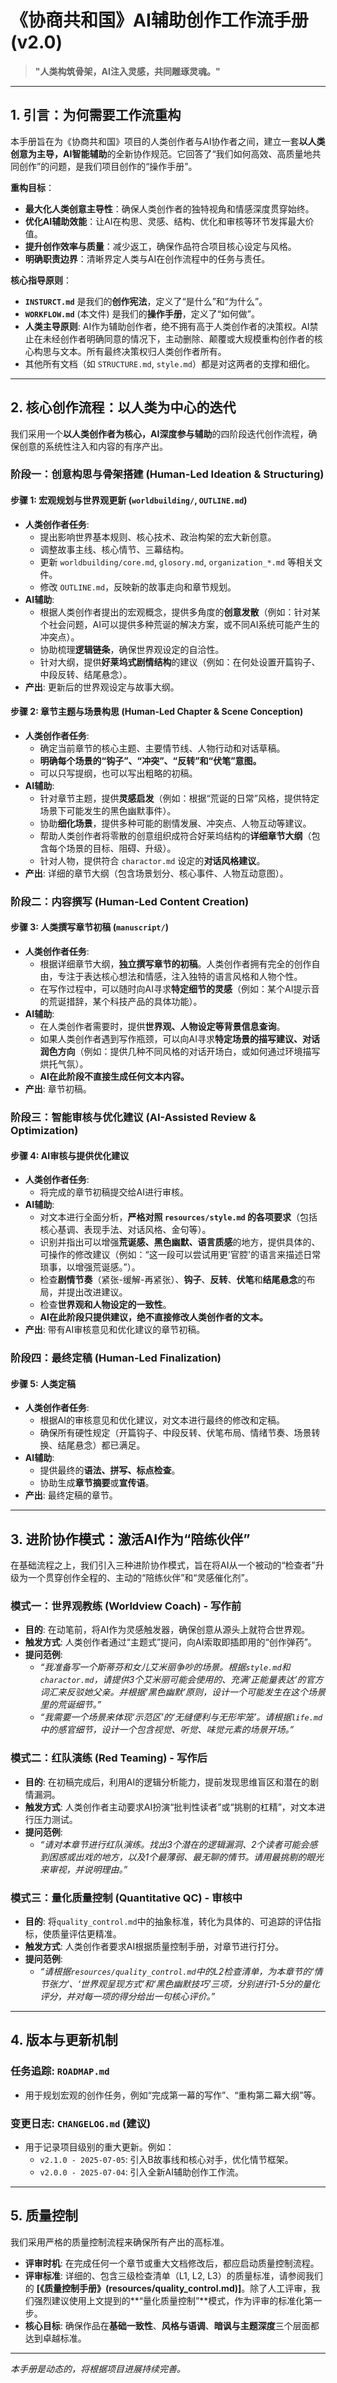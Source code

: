 # 《协商共和国》AI辅助创作工作流手册 (v2.0)

> **"人类构筑骨架，AI注入灵感，共同雕琢灵魂。"**

---

## 1. 引言：为何需要工作流重构

本手册旨在为《协商共和国》项目的人类创作者与AI协作者之间，建立一套**以人类创意为主导，AI智能辅助**的全新协作规范。它回答了“我们如何高效、高质量地共同创作”的问题，是我们项目创作的“操作手册”。

**重构目标**：
- **最大化人类创意主导性**：确保人类创作者的独特视角和情感深度贯穿始终。
- **优化AI辅助效能**：让AI在构思、灵感、结构、优化和审核等环节发挥最大价值。
- **提升创作效率与质量**：减少返工，确保作品符合项目核心设定与风格。
- **明确职责边界**：清晰界定人类与AI在创作流程中的任务与责任。

**核心指导原则**：
- **`INSTURCT.md`** 是我们的**创作宪法**，定义了“是什么”和“为什么”。
- **`WORKFLOW.md`** (本文件) 是我们的**操作手册**，定义了“如何做”。
- **人类主导原则**: AI作为辅助创作者，绝不拥有高于人类创作者的决策权。AI禁止在未经创作者明确同意的情况下，主动删除、颠覆或大规模重构创作者的核心构思与文本。所有最终决策权归人类创作者所有。
- 其他所有文档（如 `STRUCTURE.md`, `style.md`）都是对这两者的支撑和细化。

---

## 2. 核心创作流程：以人类为中心的迭代

我们采用一个**以人类创作者为核心，AI深度参与辅助**的四阶段迭代创作流程，确保创意的系统性注入和内容的有序产出。

### **阶段一：创意构思与骨架搭建 (Human-Led Ideation & Structuring)**

#### **步骤 1: 宏观规划与世界观更新 (`worldbuilding/`, `OUTLINE.md`)**
- **人类创作者任务**: 
    - 提出影响世界基本规则、核心技术、政治构架的宏大新创意。
    - 调整故事主线、核心情节、三幕结构。
    - 更新 `worldbuilding/core.md`, `glosory.md`, `organization_*.md` 等相关文件。
    - 修改 `OUTLINE.md`，反映新的故事走向和章节规划。
- **AI辅助**: 
    - 根据人类创作者提出的宏观概念，提供多角度的**创意发散**（例如：针对某个社会问题，AI可以提供多种荒诞的解决方案，或不同AI系统可能产生的冲突点）。
    - 协助梳理**逻辑链条**，确保世界观设定的自洽性。
    - 针对大纲，提供**好莱坞式剧情结构**的建议（例如：在何处设置开篇钩子、中段反转、结尾悬念）。
- **产出**: 更新后的世界观设定与故事大纲。

#### **步骤 2: 章节主题与场景构思 (Human-Led Chapter & Scene Conception)**
- **人类创作者任务**: 
    - 确定当前章节的核心主题、主要情节线、人物行动和对话草稿。
    - **明确每个场景的“钩子”、“冲突”、“反转”和“伏笔”意图。**
    - 可以只写提纲，也可以写出粗略的初稿。
- **AI辅助**: 
    - 针对章节主题，提供**灵感启发**（例如：根据“荒诞的日常”风格，提供特定场景下可能发生的黑色幽默事件）。
    - 协助**细化场景**，提供多种可能的剧情发展、冲突点、人物互动等建议。
    - 帮助人类创作者将零散的创意组织成符合好莱坞结构的**详细章节大纲**（包含每个场景的目标、阻碍、升级）。
    - 针对人物，提供符合 `charactor.md` 设定的**对话风格建议**。
- **产出**: 详细的章节大纲（包含场景划分、核心事件、人物互动意图）。

### **阶段二：内容撰写 (Human-Led Content Creation)**

#### **步骤 3: 人类撰写章节初稿 (`manuscript/`)**
- **人类创作者任务**: 
    - 根据详细章节大纲，**独立撰写章节的初稿**。人类创作者拥有完全的创作自由，专注于表达核心想法和情感，注入独特的语言风格和人物个性。
    - 在写作过程中，可以随时向AI寻求**特定细节的灵感**（例如：某个AI提示音的荒诞措辞，某个科技产品的具体功能）。
- **AI辅助**: 
    - 在人类创作者需要时，提供**世界观、人物设定等背景信息查询**。
    - 如果人类创作者遇到写作瓶颈，可以向AI寻求**特定场景的描写建议、对话润色方向**（例如：提供几种不同风格的对话开场白，或如何通过环境描写烘托气氛）。
    - **AI在此阶段不直接生成任何文本内容。**
- **产出**: 章节初稿。

### **阶段三：智能审核与优化建议 (AI-Assisted Review & Optimization)**

#### **步骤 4: AI审核与提供优化建议**
- **人类创作者任务**: 
    - 将完成的章节初稿提交给AI进行审核。
- **AI辅助**: 
    - 对文本进行全面分析，**严格对照 `resources/style.md` 的各项要求**（包括核心基调、表现手法、对话风格、金句等）。
    - 识别并指出可以增强**荒诞感、黑色幽默、语言质感**的地方，提供具体的、可操作的修改建议（例如：“这一段可以尝试用更'官腔'的语言来描述日常琐事，以增强荒诞感。”）。
    - 检查**剧情节奏**（紧张-缓解-再紧张）、**钩子**、**反转**、**伏笔**和**结尾悬念**的布局，并提出改进建议。
    - 检查**世界观和人物设定的一致性**。
    - **AI在此阶段只提供建议，绝不直接修改人类创作者的文本。**
- **产出**: 带有AI审核意见和优化建议的章节初稿。

### **阶段四：最终定稿 (Human-Led Finalization)**

#### **步骤 5: 人类定稿**
- **人类创作者任务**: 
    - 根据AI的审核意见和优化建议，对文本进行最终的修改和定稿。
    - 确保所有硬性规定（开篇钩子、中段反转、伏笔布局、情绪节奏、场景转换、结尾悬念）都已满足。
- **AI辅助**: 
    - 提供最终的**语法、拼写、标点检查**。
    - 协助生成**章节摘要**或**宣传语**。
- **产出**: 最终定稿的章节。

---

## 3. 进阶协作模式：激活AI作为“陪练伙伴”

在基础流程之上，我们引入三种进阶协作模式，旨在将AI从一个被动的“检查者”升级为一个贯穿创作全程的、主动的“陪练伙伴”和“灵感催化剂”。

### **模式一：世界观教练 (Worldview Coach) - 写作前**
- **目的**: 在动笔前，将AI作为灵感触发器，确保创意从源头上就符合世界观。
- **触发方式**: 人类创作者通过“主题式”提问，向AI索取即插即用的“创作弹药”。
- **提问范例**:
    - *“我准备写一个斯蒂芬和女儿艾米丽争吵的场景。根据`style.md`和`charactor.md`，请提供3个艾米丽可能会使用的、充满‘正能量表达’的官方词汇来反驳她父亲。并根据‘黑色幽默’原则，设计一个可能发生在这个场景里的荒诞细节。”*
    - *“我需要一个场景来体现‘示范区’的‘无缝便利与无形牢笼’。请根据`life.md`中的感官细节，设计一个包含视觉、听觉、味觉元素的场景开场。”*

### **模式二：红队演练 (Red Teaming) - 写作后**
- **目的**: 在初稿完成后，利用AI的逻辑分析能力，提前发现思维盲区和潜在的剧情漏洞。
- **触发方式**: 人类创作者主动要求AI扮演“批判性读者”或“挑剔的杠精”，对文本进行压力测试。
- **提问范例**:
    - *“请对本章节进行红队演练。找出3个潜在的逻辑漏洞、2个读者可能会感到困惑或出戏的地方，以及1个最薄弱、最无聊的情节。请用最挑剔的眼光来审视，并说明理由。”*

### **模式三：量化质量控制 (Quantitative QC) - 审核中**
- **目的**: 将`quality_control.md`中的抽象标准，转化为具体的、可追踪的评估指标，使质量评估更精准。
- **触发方式**: 人类创作者要求AI根据质量控制手册，对章节进行打分。
- **提问范例**:
    - *“请根据`resources/quality_control.md`中的L2检查清单，为本章节的‘情节张力’、‘世界观呈现方式’和‘黑色幽默技巧’三项，分别进行1-5分的量化评分，并对每一项的得分给出一句核心评价。”*

---

## 4. 版本与更新机制

### **任务追踪: `ROADMAP.md`**
- 用于规划宏观的创作任务，例如“完成第一幕的写作”、“重构第二幕大纲”等。

### **变更日志: `CHANGELOG.md` (建议)**
- 用于记录项目级别的重大更新。例如：
  - `v2.1.0 - 2025-07-05`: 引入B故事线和核心对手，优化情节框架。
  - `v2.0.0 - 2025-07-04`: 引入全新AI辅助创作工作流。

---

## 5. 质量控制

我们采用严格的质量控制流程来确保所有产出的高标准。

- **评审时机**: 在完成任何一个章节或重大文档修改后，都应启动质量控制流程。
- **评审标准**: 详细的、包含三级检查清单（L1, L2, L3）的质量标准，请参阅我们的 **[《质量控制手册》(resources/quality_control.md)]**。除了人工评审，我们强烈建议使用上文提到的**“量化质量控制”**模式，作为评审的标准化第一步。
- **核心目标**: 确保作品在**基础一致性**、**风格与语调**、**暗讽与主题深度**三个层面都达到卓越标准。

---
*本手册是动态的，将根据项目进展持续完善。*